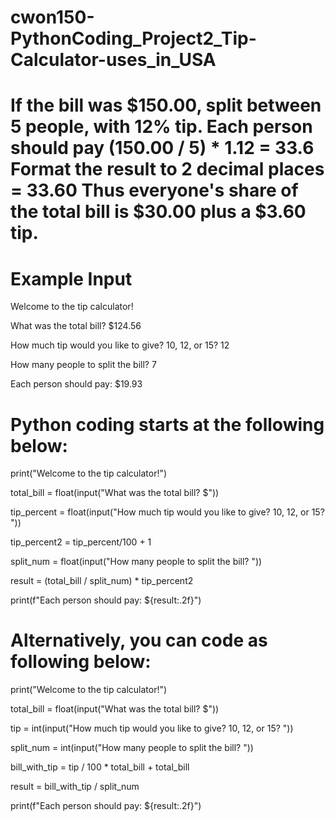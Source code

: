 # cwon150-PythonCoding_Project2_Tip-Calculator-uses_in_USA

# If the bill was $150.00, split between 5 people, with 12% tip.  Each person should pay (150.00 / 5) * 1.12 = 33.6  Format the result to 2 decimal places = 33.60  Thus everyone's share of the total bill is $30.00 plus a $3.60 tip.

# Example Input

Welcome to the tip calculator!

What was the total bill? $124.56

How much tip would you like to give? 10, 12, or 15? 12

How many people to split the bill? 7

Each person should pay: $19.93

# Python coding starts at the following below:

print("Welcome to the tip calculator!")

total_bill = float(input("What was the total bill? $"))

tip_percent = float(input("How much tip would you like to give? 10, 12, or 15? "))

tip_percent2 = tip_percent/100 + 1

split_num = float(input("How many people to split the bill? "))

result = (total_bill / split_num) * tip_percent2

print(f"Each person should pay: ${result:.2f}")

# Alternatively, you can code as following below:

print("Welcome to the tip calculator!")

total_bill = float(input("What was the total bill? $"))

tip = int(input("How much tip would you like to give? 10, 12, or 15? "))

split_num = int(input("How many people to split the bill? "))

bill_with_tip = tip / 100 * total_bill + total_bill

result = bill_with_tip / split_num

print(f"Each person should pay: ${result:.2f}")


